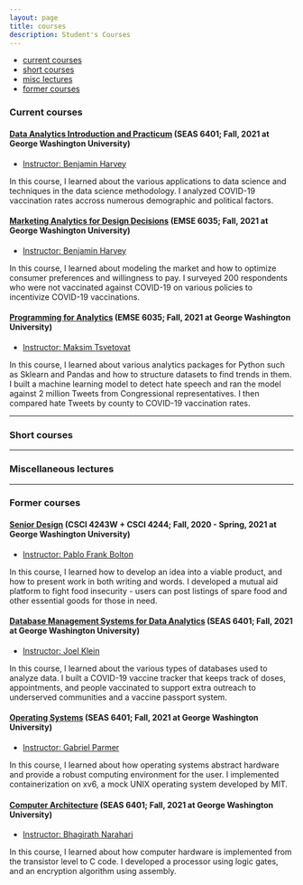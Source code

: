 ```yaml
---
layout: page
title: courses
description: Student's Courses
---
```


<div class="navbar">
    <div class="navbar-inner">
        <ul class="nav">
            <li><a href="#current">current courses</a></li>
            <li><a href="#shortcourses">short courses</a></li>
            <li><a href="#misc">misc lectures</a></li>
            <li><a href="#old">former courses</a></li>
        </ul>
    </div>
</div>


### <a name="current"></a>Current courses

#### [Data Analytics Introduction and Practicum](http://bsharvey.github.io) (SEAS 6401; Fall, 2021 at George Washington University)

- [Instructor: Benjamin Harvey](http://bsharvey.github.io)

In this course, I learned about the various applications to data science and techniques in the data science methodology. I analyzed COVID-19 vaccination rates accross numerous demographic and political factors. 

#### [Marketing Analytics for Design Decisions](https://madd.seas.gwu.edu/2021-Fall/) (EMSE 6035; Fall, 2021 at George Washington University)

- [Instructor: Benjamin Harvey](http://bsharvey.github.io)

In this course, I learned about modeling the market and how to optimize consumer preferences and willingness to pay. I surveyed 200 respondents who were not vaccinated against COVID-19 on various policies to incentivize COVID-19 vaccinations. 

#### [Programming for Analytics](https://www2.seas.gwu.edu/~bhagiweb/emse6574/) (EMSE 6035; Fall, 2021 at George Washington University)

- [Instructor: Maksim Tsvetovat](https://username.github.io/)

In this course, I learned about various analytics packages for Python such as Sklearn and Pandas and how to structure datasets to find trends in them. I built a machine learning model to detect hate speech and ran the model against 2 million Tweets from Congressional representatives. I then compared hate Tweets by county to COVID-19 vaccination rates. 

---

### <a name="shortcourses"></a>Short courses

---

### <a name="misc"></a>Miscellaneous lectures

---

### <a name="old"></a>Former courses

#### [Senior Design](https://www2.seas.gwu.edu/~pfrank/classes/cs4243-44w/class-info.html) (CSCI 4243W + CSCI 4244; Fall, 2020 - Spring, 2021 at George Washington University)

- [Instructor: Pablo Frank Bolton](https://www.cs.seas.gwu.edu/pablo-frank-bolton)

In this course, I learned how to develop an idea into a viable product, and how to present work in both writing and words. I developed a mutual aid platform to fight food insecurity - users can post listings of spare food and other essential goods for those in need. 

#### [Database Management Systems for Data Analytics](http://bsharvey.github.io) (SEAS 6401; Fall, 2021 at George Washington University)

- [Instructor: Joel Klein](http://bsharvey.github.io)

In this course, I learned about the various types of databases used to analyze data. I built a COVID-19 vaccine tracker that keeps track of doses, appointments, and people vaccinated to support extra outreach to underserved communities and a vaccine passport system. 

#### [Operating Systems](http://bsharvey.github.io) (SEAS 6401; Fall, 2021 at George Washington University)

- [Instructor: Gabriel Parmer](http://bsharvey.github.io)

In this course, I learned about how operating systems abstract hardware and provide a robust computing environment for the user. I implemented containerization on xv6, a mock UNIX operating system developed by MIT. 

#### [Computer Architecture](http://bsharvey.github.io) (SEAS 6401; Fall, 2021 at George Washington University)

- [Instructor: Bhagirath Narahari](http://bsharvey.github.io)

In this course, I learned about how computer hardware is implemented from the transistor level to C code. I developed a processor using logic gates, and an encryption algorithm using assembly. 
